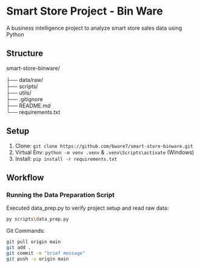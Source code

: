 # Smart Store Project - Bin Ware

A business intelligence project to analyze smart store sales data using Python

## Structure 

smart-store-binware/

├── data/raw/       
├── scripts/        
├── utils/          
├── .gitignore      
├── README.md       
└── requirements.txt 


## Setup

1. Clone: `git clone https://github.com/bware7/smart-store-binware.git`
2. Virtual Env: `python -m venv .venv` & `.venv\Scripts\activate` (Windows)
3. Install: `pip install -r requirements.txt`

## Workflow

### Running the Data Preparation Script

Executed data_prep.py to verify project setup and read raw data:
```bash
py scripts\data_prep.py
```

Git Commands:
```bash
git pull origin main
git add .
git commit -m "brief message"
git push -u origin main
```